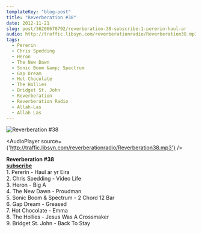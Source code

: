 ```yaml
---
templateKey: "blog-post"
title: "Reverberation #38"
date: 2012-11-21
slug: post/36206670792/reverberation-38-subscribe-1-pererin-haul-ar
audio: http://traffic.libsyn.com/reverberationradio/Reverberation38.mp3
tags:
  - Pererin
  - Chris Spedding
  - Heron
  - The New Dawn
  - Sonic Boom &amp; Spectrum
  - Gap Dream
  - Hot Chocolate
  - The Hollies
  - Bridget St. John
  - Reverberation
  - Reverberation Radio
  - Allah-Las
  - Allah Las
---
```


![Reverberation #38](../images/2f49e30d51efe393cc2f541bda2b3f949faa3ae24780fdb75a719cf5f3cf0563.jpg)

<AudioPlayer source={'http://traffic.libsyn.com/reverberationradio/Reverberation38.mp3'} />

<p><strong>Reverberation #38<br /><strong><strong><a href="https://itunes.apple.com/us/podcast/reverberation-radio/id520739212?ign-mpt=uo%3D4" title="subscribe" target="_blank">subscribe</a></strong></strong><br /></strong>1. Pererin - Haul ar yr Eira<br />2. Chris Spedding - Video Life<br />3. Heron - Big A<br />4. The New Dawn - Proudman<br />5. Sonic Boom &amp; Spectrum - 2 Chord 12 Bar <br />6. Gap Dream - Greased<br />7. Hot Chocolate - Emma<br />8. The Hollies - Jesus Was A Crossmaker<br />9. Bridget St. John - Back To Stay</p>
